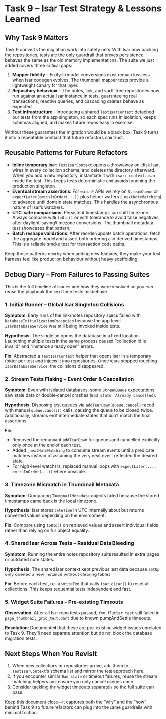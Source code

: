 # Task 9 – Isar Test Strategy & Lessons Learned

## Why Task 9 Matters

Task 9 converts the migration work into safety nets. With Isar now backing the
repositories, tests are the only guardrail that proves persistence behaves the
same as the old memory implementations. The suite we just added covers three
critical gaps:

1. **Mapper fidelity** – Entity↔model conversions must remain lossless when
   Isar codegen evolves. The thumbnail mapper tests provide a lightweight canary
   for that layer.
2. **Repository behaviour** – The notes, link, and vault-tree repositories now
   run against an actual Isar instance in tests, guaranteeing real transactions,
   reactive queries, and cascading deletes behave as expected.
3. **Test infrastructure** – Introducing a shared `TestIsarContext` detached our
   tests from the app singleton, so each spec runs in isolation, keeps schemas
   aligned, and makes future repos easy to exercise.

Without these guarantees the migration would be a black box; Task 9 turns it
into a repeatable contract that future refactors can trust.

## Reusable Patterns for Future Refactors

- **Inline temporary Isar**: `TestIsarContext` opens a throwaway on-disk Isar,
  wires in every collection schema, and deletes the directory afterward. When
  you add a new repository, instantiate it with `isar: context.isar` inside the
  test. This keeps tests deterministic and avoids touching the production
  singleton.
- **Eventual stream assertions**: For `watch*` APIs we rely on `StreamQueue` or
  `expectLater(emitsInOrder(...))` plus helper waiters (`_nextNoteMatching`) to
  advance until domain state matches. This handles the asynchronous nature of
  Isar’s watchers.
- **UTC-safe comparisons**: Persistent timestamps can shift timezone. Always
  compare with `toUtc()` or with tolerance to avoid false negatives after
  daylight-saving/timezone conversions. The thumbnail metadata test showcases
  that pattern.
- **Batch reshape validations**: After reorder/update batch operations, fetch
  the aggregate model and assert both ordering and derived timestamps. This is a
  reliable smoke test for transaction code paths.

Keep these patterns nearby when adding new features; they make your test harness
feel like production behaviour without heavy scaffolding.

## Debug Diary – From Failures to Passing Suites

This is the full timeline of issues and how they were resolved so you can reuse
the playbook the next time tests misbehave.

### 1. Initial Runner – Global Isar Singleton Collisions

**Symptom**: Early runs of the link/notes repository specs failed with
`DatabaseInitializationException` because the app-level `IsarDatabaseService`
was still being invoked inside tests.

**Hypothesis**: The singleton opens the database in a fixed location.
Launching multiple tests in the same process caused “collection id is invalid”
and “instance already open” errors.

**Fix**: Abstracted a `TestIsarContext` helper that opens Isar in a temporary
folder per test and injects it into repositories. Once tests stopped touching
`IsarDatabaseService`, the collisions disappeared.

### 2. Stream Tests Flaking – Event Order & Cancellation

**Symptom**: Even with isolated databases, some `StreamQueue` expectations saw
stale data or double-cancel crashes (`Bad state: Already cancelled`).

**Hypothesis**: Disposing test queues via `addTearDown(queue.cancel)` raced with
manual `queue.cancel()` calls, causing the queue to be closed twice. Additionally,
streams emit intermediate states that don’t match the final assertions.

**Fix**:

- Removed the redundant `addTearDown` for queues and cancelled explicitly only
  once at the end of each test.
- Added `_nextNoteMatching` to consume stream events until a predicate matches
  instead of assuming the very next event reflected the desired state.
- For high-level watchers, replaced manual loops with `expectLater(...,
emitsInOrder(...))` where possible.

### 3. Timezone Mismatch in Thumbnail Metadata

**Symptom**: Comparing `ThumbnailMetadata` objects failed because the stored
timestamps came back in the local timezone.

**Hypothesis**: Isar stores `DateTime` in UTC internally about but returns
converted values depending on the environment.

**Fix**: Compare using `toUtc()` on retrieved values and assert individual
fields rather than relying on full object equality.

### 4. Shared Isar Across Tests – Residual Data Bleeding

**Symptom**: Running the entire notes repository suite resulted in extra pages
or outdated note states.

**Hypothesis**: The shared Isar context kept previous test data because `setUp`
only opened a new instance without clearing tables.

**Fix**: Before each test, run a `writeTxn` that calls `isar.clear()` to reset
all collections. This keeps sequential tests independent and fast.

### 5. Widget Suite Failures – Pre-existing Timeouts

**Observation**: After all Isar repo tests passed, `fvm flutter test` still
failed in `page_thumbnail_grid_test.dart` due to known pumpAndSettle timeouts.

**Resolution**: Documented that these are pre-existing widget issues unrelated
to Task 9. They’ll need separate attention but do not block the database
migration tests.

## Next Steps When You Revisit

1. When new collections or repositories arrive, add them to
   `TestIsarContext`’s schema list and mirror the test approach here.
2. If you encounter similar `Bad state` or timeout failures, reuse the stream
   matching helpers and ensure you only cancel queues once.
3. Consider tackling the widget timeouts separately so the full suite can pass.

Keep this document close—it captures both the “why” and the “how” behind Task 9
so future refactors can plug into the same guardrails with minimal friction.
